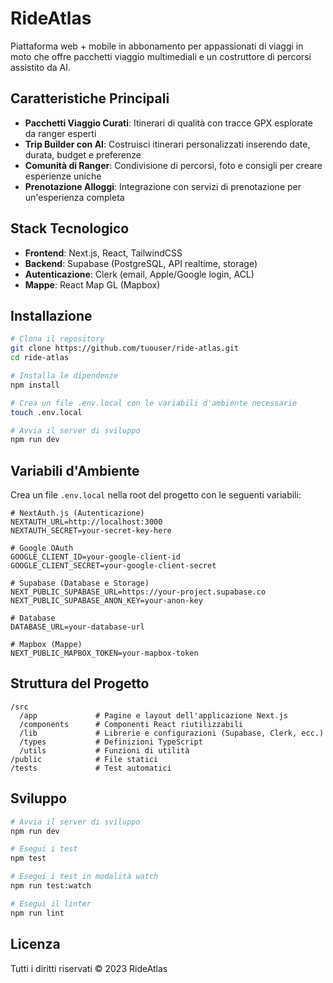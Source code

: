 # RideAtlas

Piattaforma web + mobile in abbonamento per appassionati di viaggi in moto che offre pacchetti viaggio multimediali e un costruttore di percorsi assistito da AI.

## Caratteristiche Principali

- **Pacchetti Viaggio Curati**: Itinerari di qualità con tracce GPX esplorate da ranger esperti
- **Trip Builder con AI**: Costruisci itinerari personalizzati inserendo date, durata, budget e preferenze
- **Comunità di Ranger**: Condivisione di percorsi, foto e consigli per creare esperienze uniche
- **Prenotazione Alloggi**: Integrazione con servizi di prenotazione per un'esperienza completa

## Stack Tecnologico

- **Frontend**: Next.js, React, TailwindCSS
- **Backend**: Supabase (PostgreSQL, API realtime, storage)
- **Autenticazione**: Clerk (email, Apple/Google login, ACL)
- **Mappe**: React Map GL (Mapbox)

## Installazione

```bash
# Clona il repository
git clone https://github.com/tuouser/ride-atlas.git
cd ride-atlas

# Installa le dipendenze
npm install

# Crea un file .env.local con le variabili d'ambiente necessarie
touch .env.local

# Avvia il server di sviluppo
npm run dev
```

## Variabili d'Ambiente

Crea un file `.env.local` nella root del progetto con le seguenti variabili:

```
# NextAuth.js (Autenticazione)
NEXTAUTH_URL=http://localhost:3000
NEXTAUTH_SECRET=your-secret-key-here

# Google OAuth
GOOGLE_CLIENT_ID=your-google-client-id
GOOGLE_CLIENT_SECRET=your-google-client-secret

# Supabase (Database e Storage)
NEXT_PUBLIC_SUPABASE_URL=https://your-project.supabase.co
NEXT_PUBLIC_SUPABASE_ANON_KEY=your-anon-key

# Database
DATABASE_URL=your-database-url

# Mapbox (Mappe)
NEXT_PUBLIC_MAPBOX_TOKEN=your-mapbox-token
```

## Struttura del Progetto

```
/src
  /app             # Pagine e layout dell'applicazione Next.js
  /components      # Componenti React riutilizzabili
  /lib             # Librerie e configurazioni (Supabase, Clerk, ecc.)
  /types           # Definizioni TypeScript
  /utils           # Funzioni di utilità
/public            # File statici
/tests             # Test automatici
```

## Sviluppo

```bash
# Avvia il server di sviluppo
npm run dev

# Esegui i test
npm test

# Esegui i test in modalità watch
npm run test:watch

# Esegui il linter
npm run lint
```

## Licenza

Tutti i diritti riservati © 2023 RideAtlas